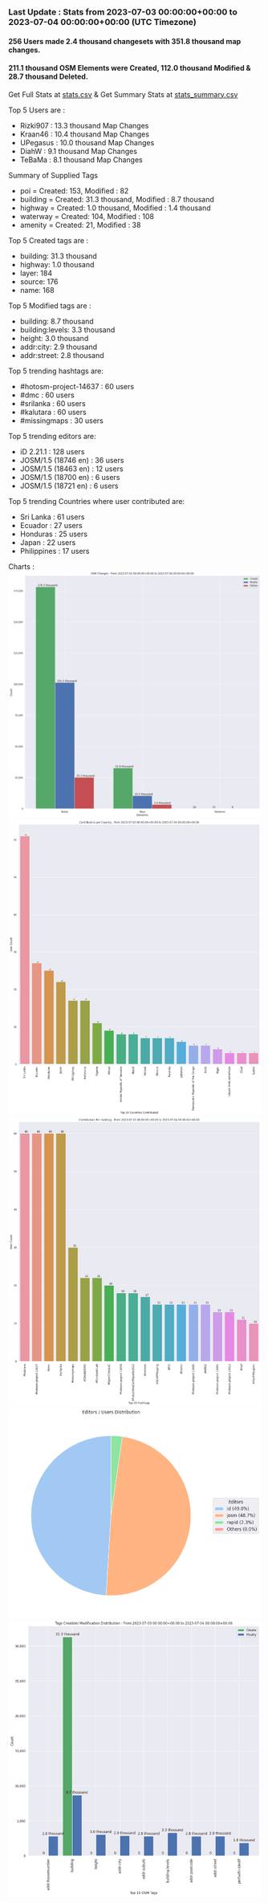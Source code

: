### Last Update : Stats from 2023-07-03 00:00:00+00:00 to 2023-07-04 00:00:00+00:00 (UTC Timezone)

#### 256 Users made 2.4 thousand changesets with 351.8 thousand map changes.
#### 211.1 thousand OSM Elements were Created, 112.0 thousand Modified & 28.7 thousand Deleted.
Get Full Stats at [stats.csv](/stats/hotosm/Daily/stats.csv)
 & Get Summary Stats at [stats_summary.csv](/stats/hotosm/Daily/stats_summary.csv)

Top 5 Users are : 
- Rizki907 : 13.3 thousand Map Changes
- Kraan46 : 10.4 thousand Map Changes
- UPegasus : 10.0 thousand Map Changes
- DiahW : 9.1 thousand Map Changes
- TeBaMa : 8.1 thousand Map Changes

Summary of Supplied Tags
- poi = Created: 153, Modified : 82
- building = Created: 31.3 thousand, Modified : 8.7 thousand
- highway = Created: 1.0 thousand, Modified : 1.4 thousand
- waterway = Created: 104, Modified : 108
- amenity = Created: 21, Modified : 38


Top 5 Created tags are :
- building: 31.3 thousand
- highway: 1.0 thousand
- layer: 184
- source: 176
- name: 168


Top 5 Modified tags are :
- building: 8.7 thousand
- building:levels: 3.3 thousand
- height: 3.0 thousand
- addr:city: 2.9 thousand
- addr:street: 2.8 thousand


Top 5 trending hashtags are:
- #hotosm-project-14637 : 60 users
- #dmc : 60 users
- #srilanka : 60 users
- #kalutara : 60 users
- #missingmaps : 30 users


Top 5 trending editors are:
- iD 2.21.1 : 128 users
- JOSM/1.5 (18746 en) : 36 users
- JOSM/1.5 (18463 en) : 12 users
- JOSM/1.5 (18700 en) : 6 users
- JOSM/1.5 (18721 en) : 6 users


Top 5 trending Countries where user contributed are:
- Sri Lanka : 61 users
- Ecuador : 27 users
- Honduras : 25 users
- Japan : 22 users
- Philippines : 17 users


 Charts : 
![Alt text](./stats_osm_changes.png) 
![Alt text](./stats_users_per_country.png) 
![Alt text](./stats_users_per_hashtag.png) 
![Alt text](./stats_editors_pie_chart.png) 
![Alt text](./stats_tags.png) 
